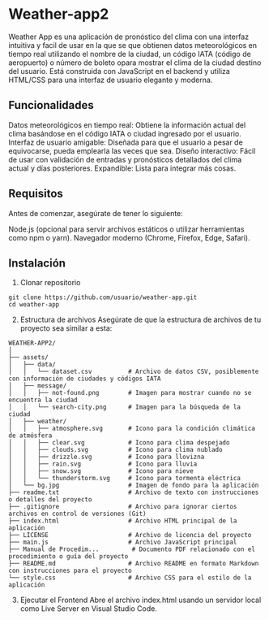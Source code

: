 # Weather-app2
Weather App es una aplicación de pronóstico del clima con una interfaz intuitiva y facil de usar en la que se que obtienen datos meteorológicos en tiempo real utilizando el nombre de la ciudad, un código IATA (código de aeropuerto) o número de boleto opara mostrar el clima de la ciudad destino del usuario. Está construida con JavaScript en el backend y utiliza HTML/CSS para una interfaz de usuario elegante y moderna.


## Funcionalidades

Datos meteorológicos en tiempo real: Obtiene la información actual del clima basándose en el código IATA o ciudad ingresado por el usuario.
Interfaz de usuario amigable: Diseñada para que el usuario a pesar de equivocarse, pueda emplearla las veces que sea.
Diseño interactivo: Fácil de usar con validación de entradas y pronósticos detallados del clima actual y días posteriores.
Expandible: Lista para integrar más cosas.

## Requisitos 

Antes de comenzar, asegúrate de tener lo siguiente:

Node.js (opcional para servir archivos estáticos o utilizar herramientas como npm o yarn).
Navegador moderno (Chrome, Firefox, Edge, Safari).

## Instalación

1. Clonar repositorio

```
git clone https://github.com/usuario/weather-app.git
cd weather-app
```

2. Estructura de archivos
Asegúrate de que la estructura de archivos de tu proyecto sea similar a esta:

```
WEATHER-APP2/
│
├── assets/
│   ├── data/
│   │   └── dataset.csv          # Archivo de datos CSV, posiblemente con información de ciudades y códigos IATA
│   ├── message/
│   │   ├── not-found.png        # Imagen para mostrar cuando no se encuentra la ciudad
│   │   └── search-city.png      # Imagen para la búsqueda de la ciudad
│   ├── weather/
│   │   ├── atmosphere.svg       # Icono para la condición climática de atmósfera
│   │   ├── clear.svg            # Icono para clima despejado
│   │   ├── clouds.svg           # Icono para clima nublado
│   │   ├── drizzle.svg          # Icono para llovizna
│   │   ├── rain.svg             # Icono para lluvia
│   │   ├── snow.svg             # Icono para nieve
│   │   └── thunderstorm.svg     # Icono para tormenta eléctrica
│   └── bg.jpg                   # Imagen de fondo para la aplicación
├── readme.txt                   # Archivo de texto con instrucciones o detalles del proyecto
├── .gitignore                   # Archivo para ignorar ciertos archivos en control de versiones (Git)
├── index.html                   # Archivo HTML principal de la aplicación
├── LICENSE                      # Archivo de licencia del proyecto
├── main.js                      # Archivo JavaScript principal
├── Manual de Procedim...         # Documento PDF relacionado con el procedimiento o guía del proyecto
├── README.md                    # Archivo README en formato Markdown con instrucciones para el proyecto
└── style.css                    # Archivo CSS para el estilo de la aplicación

```

3. Ejecutar el Frontend
Abre el archivo index.html usando un servidor local como Live Server en Visual Studio Code.







